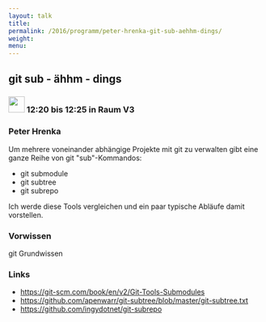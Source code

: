 ```yaml
---
layout: talk
title:
permalink: /2016/programm/peter-hrenka-git-sub-aehhm-dings/
weight:
menu:
---
```

## git sub - ähhm - dings

### <img height = "32" src="../../../images/lightning.svg"> 12:20 bis 12:25 in Raum V3

### Peter Hrenka

Um mehrere voneinander abhängige Projekte mit git zu verwalten gibt eine ganze Reihe von git "sub"-Kommandos:

- git submodule
- git subtree
- git subrepo

Ich werde diese Tools vergleichen und ein paar typische Abläufe damit vorstellen.

### Vorwissen

git Grundwissen

### Links

- <a href="https://git-scm.com/book/en/v2/Git-Tools-Submodules" target="_blank">https://git-scm.com/book/en/v2/Git-Tools-Submodules</a>
- <a href="https://github.com/apenwarr/git-subtree/blob/master/git-subtree.txt" target="_blank">https://github.com/apenwarr/git-subtree/blob/master/git-subtree.txt</a>
- <a href="https://github.com/ingydotnet/git-subrepo" target="_blank">https://github.com/ingydotnet/git-subrepo</a>
